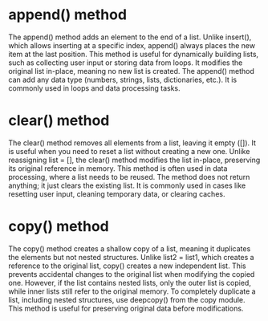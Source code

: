 # append() method
The append() method adds an element to the end of a list. Unlike insert(), which allows inserting at a specific index, append() always places the new item at the last position. This method is useful for dynamically building lists, such as collecting user input or storing data from loops. It modifies the original list in-place, meaning no new list is created. The append() method can add any data type (numbers, strings, lists, dictionaries, etc.). It is commonly used in loops and data processing tasks.

# clear() method
The clear() method removes all elements from a list, leaving it empty ([]). It is useful when you need to reset a list without creating a new one. Unlike reassigning list = [], the clear() method modifies the list in-place, preserving its original reference in memory. This method is often used in data processing, where a list needs to be reused. The method does not return anything; it just clears the existing list. It is commonly used in cases like resetting user input, cleaning temporary data, or clearing caches.

# copy() method
The copy() method creates a shallow copy of a list, meaning it duplicates the elements but not nested structures. Unlike list2 = list1, which creates a reference to the original list, copy() creates a new independent list. This prevents accidental changes to the original list when modifying the copied one. However, if the list contains nested lists, only the outer list is copied, while inner lists still refer to the original memory. To completely duplicate a list, including nested structures, use deepcopy() from the copy module. This method is useful for preserving original data before modifications.